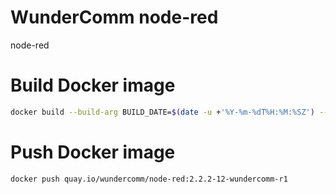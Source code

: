 # WunderComm node-red

node-red

# Build Docker image

``` bash
docker build --build-arg BUILD_DATE=$(date -u +'%Y-%m-%dT%H:%M:%SZ') --build-arg VCS_REF=$(git rev-parse --short HEAD) -t quay.io/wundercomm/node-red:2.2.2-12-wundercomm-r1 --build-arg VERSION=2.2.2-12-wundercomm-r1 .
```

# Push Docker image

``` bash
docker push quay.io/wundercomm/node-red:2.2.2-12-wundercomm-r1
```